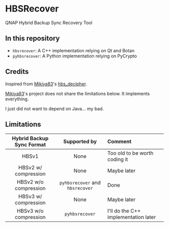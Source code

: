 # HBSRecover

QNAP Hybrid Backup Sync Recovery Tool

## In this repository

 * `hbsrecover`: A C++ implementation relying on Qt and Botan
 * `pyhbsrecover`: A Python implementation relying on PyCrypto 

## Credits

Inspired from [Mikiya83](https://github.com/Mikiya83)'s [hbs_decipher](https://github.com/Mikiya83/hbs_decipher). 

[Mikiya83](https://github.com/Mikiya83)'s project does not share the limitations below. It implements everything.

I just did not want to depend on Java... my bad.

## Limitations

| Hybrid Backup Sync Format | Supported by                    | Comment                                |
|:-------------------------:|:-------------------------------:|:---------------------------------------|
|           HBSv1           | None                            | Too old to be worth coding it          |
|    HBSv2 w/ compression   | None                            | Maybe later                            |
|   HBSv2 w/o compression   | `pyhbsrecover` and `hbsrecover` | Done                                   |
|    HBSv3 w/ compression   | None                            | Maybe later                            |
|   HBSv3 w/o compression   | `pyhbsrecover`                  | I'll do the C++ implementation later   |
